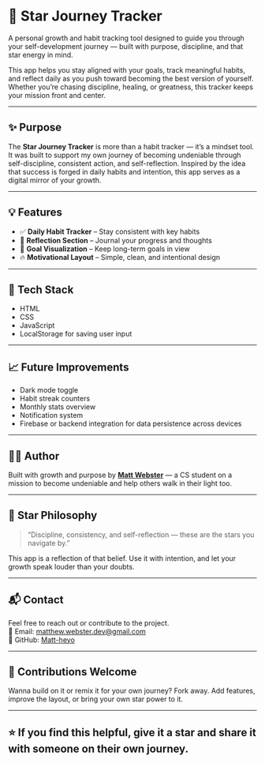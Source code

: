 # 🌟 Star Journey Tracker

A personal growth and habit tracking tool designed to guide you through your self-development journey — built with purpose, discipline, and that star energy in mind.

This app helps you stay aligned with your goals, track meaningful habits, and reflect daily as you push toward becoming the best version of yourself. Whether you’re chasing discipline, healing, or greatness, this tracker keeps your mission front and center.

---

## ✨ Purpose

The **Star Journey Tracker** is more than a habit tracker — it’s a mindset tool. It was built to support my own journey of becoming undeniable through self-discipline, consistent action, and self-reflection. Inspired by the idea that success is forged in daily habits and intention, this app serves as a digital mirror of your growth.

---

## 💡 Features

- ✅ **Daily Habit Tracker** – Stay consistent with key habits
- 📝 **Reflection Section** – Journal your progress and thoughts
- 📅 **Goal Visualization** – Keep long-term goals in view
- 🔥 **Motivational Layout** – Simple, clean, and intentional design

---

## 🔧 Tech Stack

- HTML  
- CSS  
- JavaScript  
- LocalStorage for saving user input

---

## 📈 Future Improvements

- Dark mode toggle  
- Habit streak counters  
- Monthly stats overview  
- Notification system  
- Firebase or backend integration for data persistence across devices

---

## 👨‍💻 Author

Built with growth and purpose by **[Matt Webster](https://github.com/Matt-heyo)** — a CS student on a mission to become undeniable and help others walk in their light too.

---

## 🚀 Star Philosophy

> “Discipline, consistency, and self-reflection — these are the stars you navigate by.”

This app is a reflection of that belief. Use it with intention, and let your growth speak louder than your doubts.

---

## 📬 Contact

Feel free to reach out or contribute to the project.  
📧 Email: matthew.webster.dev@gmail.com  
🐙 GitHub: [Matt-heyo](https://github.com/Matt-heyo)

---

## 🙌 Contributions Welcome

Wanna build on it or remix it for your own journey? Fork away. Add features, improve the layout, or bring your own star power to it.

---

## ⭐ If you find this helpful, give it a star and share it with someone on their own journey.
